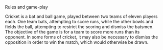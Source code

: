 Rules and game-play

Cricket is a bat and ball game, played between two teams of eleven players each. 
One team bats, attempting to score runs, while the other bowls and fields the ball, 
attempting to restrict the scoring and dismiss the batsmen. 
The objective of the game is for a team to score more runs than its opponent. 
In some forms of cricket, it may also be necessary to dismiss the opposition in order to win the match, 
which would otherwise be drawn.

